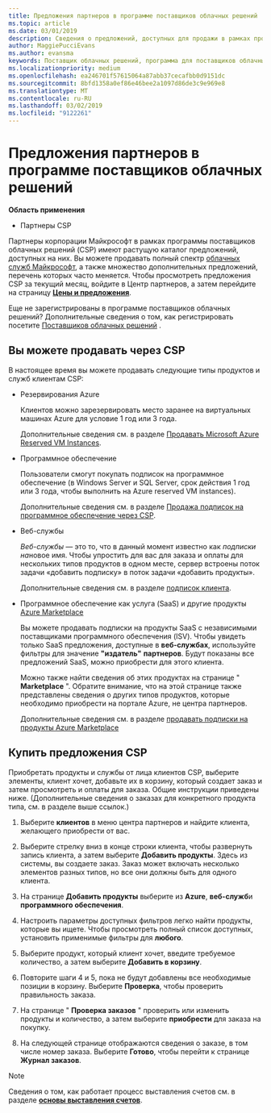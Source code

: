 ```yaml
---
title: Предложения партнеров в программе поставщиков облачных решений | Центр партнеров
ms.topic: article
ms.date: 03/01/2019
description: Сведения о предложений, доступных для продажи в рамках программы поставщиков облачных решений партнеров.
author: MaggiePucciEvans
ms.author: evansma
keywords: Поставщик облачных решений, программа для поставщиков облачных решений, CSP, добавить продукт, продажи клиентам, партнеров предложения, предложения CSP, облачные службы Azure, Office 365, Dynamics, партнер CSP, Продажа в CSP, Azure RI, зарезервированные экземпляры виртуальных машин, Azure Azure резервирования, веб-службы, программное обеспечение, AHUB, SQL Server в Azure, Windows Server в Azure, подписки клиентов
ms.localizationpriority: medium
ms.openlocfilehash: ea246701f57615064a87abb37cecafbb0d9151dc
ms.sourcegitcommit: 8bfd1358a0ef86e46bee2a1097d86de3c9e969e8
ms.translationtype: MT
ms.contentlocale: ru-RU
ms.lasthandoff: 03/02/2019
ms.locfileid: "9122261"
---
```

# <a name="partner-offers-in-the-cloud-solution-provider-program"></a>Предложения партнеров в программе поставщиков облачных решений 

**Область применения**

-  Партнеры CSP

Партнеры корпорации Майкрософт в рамках программы поставщиков облачных решений (CSP) имеют растущую каталог предложений, доступных на них. Вы можете продавать полный спектр [облачных служб Майкрософт](https://partner.microsoft.com/cloud-solution-provider/products-and-services), а также множество дополнительных предложений, перечень которых часто меняется. Чтобы просмотреть предложения CSP за текущий месяц, войдите в Центр партнеров, а затем перейдите на страницу [**Цены и предложения**](https://partnercenter.microsoft.com/pcv/sales).  

Еще не зарегистрированы в программе поставщиков облачных решений? Дополнительные сведения о том, как регистрировать посетите [Поставщиков облачных решений](https://partner.microsoft.com/cloud-solution-provider) . 

## <a name="what-you-can-sell-through-csp"></a>Вы можете продавать через CSP

В настоящее время вы можете продавать следующие типы продуктов и служб клиентам CSP:

- Резервирования Azure<br> 

    Клиентов можно зарезервировать место заранее на виртуальных машинах Azure для условие 1 год или 3 года.<br>
    
    Дополнительные сведения см. в разделе [Продавать Microsoft Azure Reserved VM Instances](azure-reservations.md).

- Программное обеспечение<br>

    Пользователи смогут покупать подписок на программное обеспечение (в Windows Server и SQL Server, срок действия 1 год или 3 года, чтобы выполнить на Azure reserved VM instances).<br>
 
    Дополнительные сведения см. в разделе [Продажа подписок на программное обеспечение через CSP](csp-software-subscriptions.md).  

- Веб-службы<br>

    *Веб-службы* — это то, что в данный момент известно как *подписки на*новое имя. Чтобы упростить для вас для заказа и оплаты для нескольких типов продуктов в одном месте, сервер встроены поток задачи «добавить подписку» в поток задачи «добавить продукты».<br>
    
    Дополнительные сведения см. в разделе [подписок клиента](customer-subscriptions.md).

- Программное обеспечение как услуга (SaaS) и другие продукты [Azure Marketplace](https://azuremarketplace.microsoft.com/marketplace)<br>

    Вы можете продавать подписки на продукты SaaS с независимыми поставщиками программного обеспечения (ISV). Чтобы увидеть только SaaS предложения, доступные в **веб-службах**, используйте фильтры для значение **"издатель"** **партнеров**. Будут показаны все предложений SaaS, можно приобрести для этого клиента.<br>
    
    Можно также найти сведения об этих продуктах на странице " **Marketplace** ". Обратите внимание, что на этой странице также представлены сведения о других типов продуктов, которые необходимо приобрести на портале Azure, не центра партнеров.<br>

    Дополнительные сведения см. в разделе [продавать подписки на продукты Azure Marketplace](sell-marketplace-products.md)


## <a name="buy-csp-offers"></a>Купить предложения CSP

Приобретать продукты и службы от лица клиентов CSP, выберите элементы, клиент хочет, добавьте их в корзину, который создает заказ и затем просмотреть и оплаты для заказа. Общие инструкции приведены ниже. (Дополнительные сведения о заказах для конкретного продукта типа, см. в разделе выше ссылок.)

1. Выберите **клиентов** в меню центра партнеров и найдите клиента, желающего приобрести от вас. 

2. Выберите стрелку вниз в конце строки клиента, чтобы развернуть запись клиента, а затем выберите **Добавить продукты**. Здесь из системы, вы создаете заказ. Заказ может включать несколько элементов разных типов, но все они должны быть для одного клиента.

3. На странице **Добавить продукты** выберите из **Azure**, **веб-служб**и **программного обеспечения**.

4. Настроить параметры доступных фильтров легко найти продукты, которые вы ищете. Чтобы просмотреть полный список доступных, установить применимые фильтры для **любого**. 

5. Выберите продукт, который клиент хочет, введите требуемое количество, а затем выберите **Добавить в корзину**.

6. Повторите шаги 4 и 5, пока не будут добавлены все необходимые позиции в корзину. Выберите **Проверка**, чтобы проверить правильность заказа.  

7. На странице " **Проверка заказов** " проверить или изменить продукты и количество, а затем выберите **приобрести** для заказа на покупку. 

8. На следующей странице отображаются сведения о заказе, в том числе номер заказа. Выберите **Готово**, чтобы перейти к странице **Журнал заказов**. 

> [!NOTE]
> Сведения о том, как работает процесс выставления счетов см. в разделе [**основы выставления счетов**](https://docs.microsoft.com/en-us/partner-center/billing-basics).


